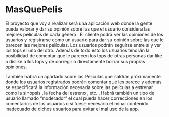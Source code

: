 # MasQuePelis
El proyecto que voy a realizar será una aplicación web donde la gente pueda valorar y dar su opinión sobre las que el usuario considera las mejores películas de cada género .
El cliente podrá ver las opiniones de los usuarios y registrarse como un usuario para dar su opinión sobre las que le parecen las mejores películas.
Los usuarios podrán seguirse entre sí y ver los tops el uno del otro.
Además de todo esto los usuarios tendrán la posibilidad de comentar que le parecen los tops de otras personas dar like o dislike a los tops y de corregir o directamente borrar sus propias opiniones.

 También habrá un apartado sobre las Películas que saldrán próximamente donde los usuarios registrados podrán comentar qué les parece y además se especificará la información necesaria sobre las películas a estrenar como la sinopsis , la fecha del estreno , etc…
Habrá también un tipo de usuario llamado “moderador” el cual pueda hacer correcciones en los comentarios de los usuarios o si fuese necesario eliminar contenido inadecuado de dichos usuarios para evitar el mal uso de la app.

